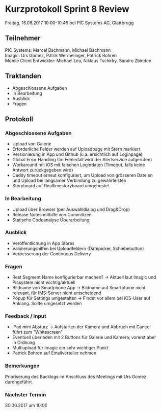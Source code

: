 # Kurzprotokoll Sprint 8 Review

Freitag, 16.06.2017 10:00-10:45 bei PIC Systems AG, Glattbrugg

## Teilnehmer

PIC Systems: Marcel Bachmann, Michael Bachmann  
Imagic: Urs Gomez, Patrik Wermelinger, Patrick Bohren  
Mobile Client Entwickler: Michael Leu, Niklaus Tschirky, Sandro Zbinden

## Traktanden
- Abgeschlossene Aufgaben
- In Bearbeitung
- Ausblick
- Fragen

## Protokoll

### Abgeschlossene Aufgaben
- Upload von Galerie
- Erforderliche Felder werden auf Uploadpage mit Stern markiert
- Versionierung in App und Github (u.a. ersichtlich auf Loginpage)
- Global Error Handling (Im Fehlerfall wird der Alertservice aufgerufen)
- Workaround mit iOS mit falschen Logindaten (Timeout, falls keine Antwort zurückgegeben wird)
- Caddy timeout erneut konfiguriert, um Upload von grösseren Dateien und Upload bei langsamer Verbindung zu gewährleisten
- Storyboard auf Realtimestoryboard umgehostet

### In Bearbeitung
- Upload über Browser (per Auswahldialog und Drag&Drop)
- Release Notes mithilfe von Commitizen
- Statische Codeanalyse Überarbeitung

### Ausblick
- Veröffentlichung in App Stores
- Validierungshilfen bei Uploadfeldern (Datepicker, Schiebebutton)
- Verbesserung der Continuous Delivery

### Fragen
- Rest Segment Name konfigurierbar machen? → Aktuell laut Imagic und Picsystem nicht wichtig/aktuell
- Bildname von Smartphone App → Bildname auf Smartphone nicht relevant, für IMS-Server nicht entscheidend
- Popup für Settings umgestalten → Findet vor allem bei iOS-User auf Anklang. Sollte umgesetzt werden

### Feedback / Input
- iPad mini Absturz → Aufstarten der Kamera und Abbruch mit Cancel führt zum "Whitescreen"
- Eventuell überladen mit 2 Buttons für Galerie und Kamera; vorerst aber in Ordnung
- Multiupload für Imagic ein sehr wichtiger Punkt
- Patrick Bohren auf Emailverteiler nehmen

### Bemerkungen
Prioriserung des Backlogs im Anschluss des Meetings mit Urs Gomez durchgeführt.

### Nächster Termin
30.06.2017 um 10:00
